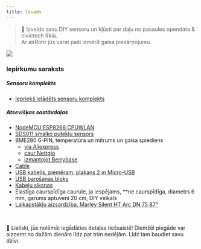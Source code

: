 ```yaml
---
title: Ievads
---
```

> 🚧 Izveido savu DIY sensoru un kļūsti par daļu no pasaules opendata &amp; civictech tīkla. <br> Ar airRohr jūs varat paši izmērīt gaisa piesārņojumu.


<img src="...docsairrohrparticulate-matter-air-matter-air-quality-sensor-kit.jpeg" loading="lazy">

### Iepirkumu saraksts
##### Sensoru komplekts
* [Iepriekš ielādēts sensoru komplekts](https://nettigo.eu/products/luftdaten-org-pl-kit-sds011-bme280)

##### Atsevišķas sastāvdaļas
* [NodeMCU ESP8266 CPUWLAN](https://www.aliexpress.com/wholesale?groupsort=1&SortType=price_asc&SearchText=nodemcu+v3+esp8266+ch340)
* [SDS011 smalko putekļu sensors](http://www.aliexpress.com/wholesale?groupsort=1&SortType=price_asc&SearchText=sds011)
* BME280 6-PIN, temperatūra un mitrums un gaisa spiediens
  - [via Aliexpress](https://www.aliexpress.com/wholesale?catId=0&initiative_id=SB_20200308040440&SearchText=bme280+-5V+%2B3.3V)
  - [caur Nettgio](https://nettigo.eu/products/module-pressure-humidity-and-temperature-sensor-bosch-bme280)
  - [izmantojot Berrybase](https://www.berrybase.de/bauelemente/sensoren-module/feuchtigkeit/bme680-breakout-board-4in1-sensor-f-252-r-temperatur-luftfeuchtigkeit-luftdruck-und-luftg-252-t)
* [Cable](http://www.aliexpress.comwholesale?groupsort=1&amp;SortType=price_asc&amp;SearchText=Dupont+cable+20cm+female-female)
* [USB kabelis, piemēram: plakans 2 m Micro-USB](https://www.aliexpress.com/wholesale?catId=0&initiative_id=SB_20200308040708&SearchText=micro+usb+flat+cable+2m)
* [USB barošanas bloks](https://www.aliexpress.com/wholesale?catId=0&initiative_id=SB_20200308040834&SearchText=single+micro+usb+eu+power+supply)
* [Kabeļu siksnas](https://www.aliexpress.com/wholesale?catId=0&initiative_id=SB_20200308040852&SearchText=cable+straps)
* Elastīga caurspīdīga caurule, ja iespējams, **ne caurspīdīga, diametrs 6 mm, garums aptuveni 20 cm, DIY veikals
* [Laikapstākļu aizsardzība, Marley Silent HT Arc DN 75 87°](https://www.bauhaus.info/rohrsysteme/marley-ht-bogen-/p/13625028)


<br>

🙌 Lieliski, jūs nolēmāt iegādāties detaļas tiešsaistē!
Diemžēl piegāde var aizņemt no dažām dienām līdz pat trim nedēļām.
Līdz tam baudiet savu dzīvi️.
